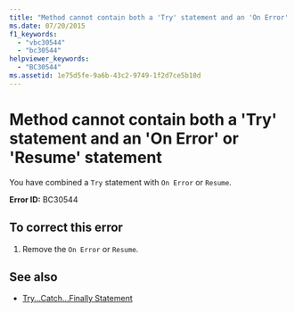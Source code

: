 ```yaml
---
title: "Method cannot contain both a 'Try' statement and an 'On Error' or 'Resume' statement"
ms.date: 07/20/2015
f1_keywords: 
  - "vbc30544"
  - "bc30544"
helpviewer_keywords: 
  - "BC30544"
ms.assetid: 1e75d5fe-9a6b-43c2-9749-1f2d7ce5b10d
---
```

# Method cannot contain both a 'Try' statement and an 'On Error' or 'Resume' statement
You have combined a `Try` statement with `On Error` or `Resume`.  
  
 **Error ID:** BC30544  
  
## To correct this error  
  
1. Remove the `On Error` or `Resume`.  
  
## See also

- [Try...Catch...Finally Statement](../language-reference/statements/try-catch-finally-statement.md)
